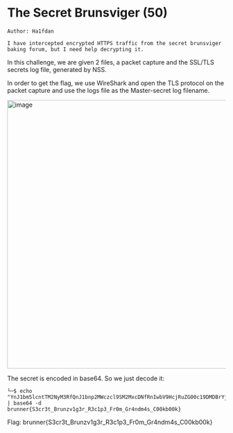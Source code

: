 # The Secret Brunsviger (50)

```
Author: Ha1fdan

I have intercepted encrypted HTTPS traffic from the secret brunsviger baking forum, but I need help decrypting it.
```

In this challenge, we are given 2 files, a packet capture and the SSL/TLS secrets log file, generated by NSS.

In order to get the flag, we use WireShark and open the TLS protocol on the packet capture and use the logs file as the Master-secret log filename.

<img width="1024" height="620" alt="image" src="https://github.com/user-attachments/assets/d6070a01-ed1a-4ba5-ba22-c2f417eca8e8" />


The secret is encoded in base64. So we just decode it:

```
└─$ echo "YnJ1bm5lcntTM2NyM3RfQnJ1bnp2MWczcl9SM2MxcDNfRnIwbV9HcjRuZG00c19DMDBrYjAwa30=" | base64 -d
brunner{S3cr3t_Brunzv1g3r_R3c1p3_Fr0m_Gr4ndm4s_C00kb00k}          
```
Flag: brunner{S3cr3t_Brunzv1g3r_R3c1p3_Fr0m_Gr4ndm4s_C00kb00k}
